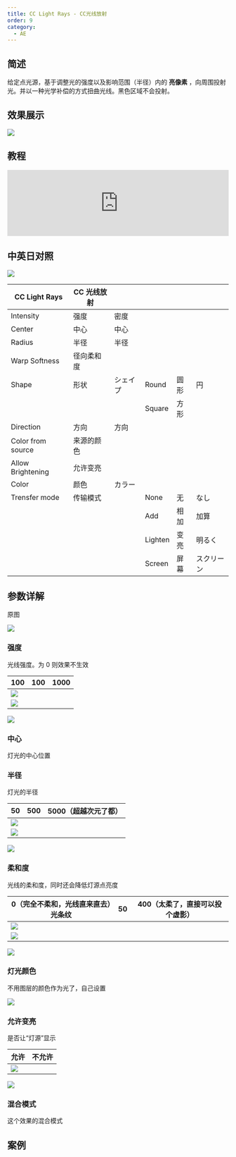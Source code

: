 ```yaml
---
title: CC Light Rays - CC光线放射
order: 9
category:
  - AE
---
```


## 简述

给定点光源，基于调整光的强度以及影响范围（半径）内的 **亮像素** ，向周围投射光。并以一种光学补偿的方式扭曲光线。黑色区域不会投射。

## 效果展示

![](https://cdn.yuelili.com/20211229212805.png)

## 教程

<iframe src="https://player.bilibili.com/player.html?bvid=BV1e34y1X7Vj&page=116&high_quality=1" width="100%" allowfullscreen="allowfullscreen" frameborder="0"></iframe>

## 中英日对照

![](https://mir.yuelili.com/wp-content/uploads/user/AE/effects/AE-Effects-Generate-CC_Light_Rays.png)

| CC Light Rays     | CC 光线放射 |          |         |      |            |
| ----------------- | ----------- | -------- | ------- | ---- | ---------- |
| Intensity         | 强度        | 密度     |         |      |            |
| Center            | 中心        | 中心     |         |      |            |
| Radius            | 半径        | 半径     |         |      |            |
| Warp Softness     | 径向柔和度  |          |         |      |            |
| Shape             | 形状        | シェイプ | Round   | 圆形 | 円         |
|                   |             |          | Square  | 方形 |            |
| Direction         | 方向        | 方向     |         |      |            |
| Color from source | 来源的颜色  |          |         |      |            |
| Allow Brightening | 允许变亮    |          |         |      |            |
| Color             | 颜色        | カラー   |         |      |            |
| Trensfer mode     | 传输模式    |          | None    | 无   | なし       |
|                   |             |          | Add     | 相加 | 加算       |
|                   |             |          | Lighten | 变亮 | 明るく     |
|                   |             |          | Screen  | 屏幕 | スクリーン |

## 参数详解

原图

![](https://cdn.yuelili.com/20211229213806.png)

### 强度

光线强度。为 0 则效果不生效

| 100                                             | 100 | 1000 |
| ----------------------------------------------- | --- | ---- |
| ![](https://cdn.yuelili.com/20211229213908.png) |
| ![](https://cdn.yuelili.com/20211229213933.png) |

![](https://cdn.yuelili.com/20211229213849.png)

### 中心

灯光的中心位置

### 半径

灯光的半径

| 50                                              | 500 | 5000（超越次元了都） |
| ----------------------------------------------- | --- | -------------------- |
| ![](https://cdn.yuelili.com/20211229214453.png) |
| ![](https://cdn.yuelili.com/20211229214339.png) |

![](https://cdn.yuelili.com/20211229214225.png)

### 柔和度

光线的柔和度，同时还会降低灯源点亮度

| 0（完全不柔和，光线直来直去）光条纹             | 50  | 400（太柔了，直接可以投个虚影） |
| ----------------------------------------------- | --- | ------------------------------- |
| ![](https://cdn.yuelili.com/20211229215046.png) |
| ![](https://cdn.yuelili.com/20211229215321.png) |

![](https://cdn.yuelili.com/20211229215918.png)

### 灯光颜色

不用图层的颜色作为光了，自己设置

![](https://cdn.yuelili.com/20211229220159.png)

### 允许变亮

是否让“灯源”显示

| 允许                                            | 不允许 |
| ----------------------------------------------- | ------ |
| ![](https://cdn.yuelili.com/20211229220513.png) |

![](https://cdn.yuelili.com/20211229220530.png)

### 混合模式

这个效果的混合模式

## 案例
